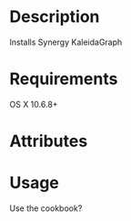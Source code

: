 Description
===========
Installs Synergy KaleidaGraph

Requirements
============
OS X 10.6.8+

Attributes
==========

Usage
=====
Use the cookbook?
